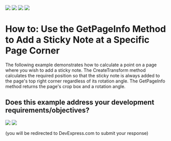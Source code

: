 <!-- default badges list -->
![](https://img.shields.io/endpoint?url=https://codecentral.devexpress.com/api/v1/VersionRange/505432791/22.1.4%2B)
[![](https://img.shields.io/badge/Open_in_DevExpress_Support_Center-FF7200?style=flat-square&logo=DevExpress&logoColor=white)](https://supportcenter.devexpress.com/ticket/details/T1097042)
[![](https://img.shields.io/badge/📖_How_to_use_DevExpress_Examples-e9f6fc?style=flat-square)](https://docs.devexpress.com/GeneralInformation/403183)
[![](https://img.shields.io/badge/💬_Leave_Feedback-feecdd?style=flat-square)](#does-this-example-address-your-development-requirementsobjectives)
<!-- default badges end -->
# How to: Use the GetPageInfo Method to Add a Sticky Note at a Specific Page Corner

The following example demonstrates how to calculate a point on a page where you wish to add a sticky note. The CreateTransform method calculates the required position so that the sticky note is always added to the page's top right corner regardless of its rotation angle. The GetPageInfo method returns the page's crop box and a rotation angle.
<!-- feedback -->
## Does this example address your development requirements/objectives?

[<img src="https://www.devexpress.com/support/examples/i/yes-button.svg"/>](https://www.devexpress.com/support/examples/survey.xml?utm_source=github&utm_campaign=pdf-viewer-get-page-info&~~~was_helpful=yes) [<img src="https://www.devexpress.com/support/examples/i/no-button.svg"/>](https://www.devexpress.com/support/examples/survey.xml?utm_source=github&utm_campaign=pdf-viewer-get-page-info&~~~was_helpful=no)

(you will be redirected to DevExpress.com to submit your response)
<!-- feedback end -->
